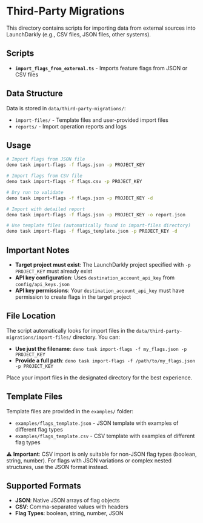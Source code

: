 # Third-Party Migrations

This directory contains scripts for importing data from external sources into LaunchDarkly (e.g., CSV files, JSON files, other systems).

## Scripts

- **`import_flags_from_external.ts`** - Imports feature flags from JSON or CSV files

## Data Structure

Data is stored in `data/third-party-migrations/`:
- `import-files/` - Template files and user-provided import files
- `reports/` - Import operation reports and logs

## Usage

```bash
# Import flags from JSON file
deno task import-flags -f flags.json -p PROJECT_KEY

# Import flags from CSV file
deno task import-flags -f flags.csv -p PROJECT_KEY

# Dry run to validate
deno task import-flags -f flags.json -p PROJECT_KEY -d

# Import with detailed report
deno task import-flags -f flags.json -p PROJECT_KEY -o report.json

# Use template files (automatically found in import-files directory)
deno task import-flags -f flags_template.json -p PROJECT_KEY -d
```

## Important Notes

- **Target project must exist**: The LaunchDarkly project specified with `-p PROJECT_KEY` must already exist
- **API key configuration**: Uses `destination_account_api_key` from `config/api_keys.json`
- **API key permissions**: Your `destination_account_api_key` must have permission to create flags in the target project

## File Location

The script automatically looks for import files in the `data/third-party-migrations/import-files/` directory. You can:

- **Use just the filename**: `deno task import-flags -f my_flags.json -p PROJECT_KEY`
- **Provide a full path**: `deno task import-flags -f /path/to/my_flags.json -p PROJECT_KEY`

Place your import files in the designated directory for the best experience.

## Template Files

Template files are provided in the `examples/` folder:
- `examples/flags_template.json` - JSON template with examples of different flag types
- `examples/flags_template.csv` - CSV template with examples of different flag types

⚠️ **Important**: CSV import is only suitable for non-JSON flag types (boolean, string, number). For flags with JSON variations or complex nested structures, use the JSON format instead.

## Supported Formats

- **JSON**: Native JSON arrays of flag objects
- **CSV**: Comma-separated values with headers
- **Flag Types**: boolean, string, number, JSON
